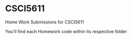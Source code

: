 # CSCI5611
Home Work Submissions for CSCI5611

You'll find each Homework code within its respective folder
